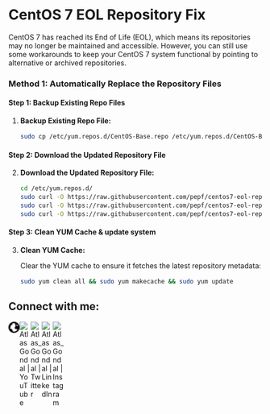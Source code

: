 # CentOS 7 EOL Repository Fix

CentOS 7 has reached its End of Life (EOL), which means its repositories may no longer be maintained and accessible. However, you can still use some workarounds to keep your CentOS 7 system functional by pointing to alternative or archived repositories.


### Method 1: Automatically Replace the Repository Files

#### Step 1: Backup Existing Repo Files

1. **Backup Existing Repo File:**

   ```bash
   sudo cp /etc/yum.repos.d/CentOS-Base.repo /etc/yum.repos.d/CentOS-Base.repo.bak
   ```

#### Step 2: Download the Updated Repository File

2. **Download the Updated Repository File:**

   ```bash
   cd /etc/yum.repos.d/
   sudo curl -O https://raw.githubusercontent.com/pepf/centos7-eol-repo-fix/main/CentOS-Base.repo
   sudo curl -O https://raw.githubusercontent.com/pepf/centos7-eol-repo-fix/main/CentOS-SCLo-scl-rh.repo 
   sudo curl -O https://raw.githubusercontent.com/pepf/centos7-eol-repo-fix/main/CentOS-SCLo-scl.repo
   ```

#### Step 3: Clean YUM Cache & update system

3. **Clean YUM Cache:**

   Clear the YUM cache to ensure it fetches the latest repository metadata:

   ```bash
   sudo yum clean all && sudo yum makecache && sudo yum update
   ```

## Connect with me:

  [<img align="left" alt="AtlasGondal.com" width="22px" src="https://raw.githubusercontent.com/iconic/open-iconic/master/svg/globe.svg" />][website]
  [<img align="left" alt="AtlasGondal | YouTube" width="22px" src="https://cdn.jsdelivr.net/npm/simple-icons@v3/icons/youtube.svg" />][youtube]
  [<img align="left" alt="Atlas_Gondal | Twitter" width="22px" src="https://cdn.jsdelivr.net/npm/simple-icons@v3/icons/twitter.svg" />][twitter]
  [<img align="left" alt="AtlasGondal | LinkedIn" width="22px" src="https://cdn.jsdelivr.net/npm/simple-icons@v3/icons/linkedin.svg" />][linkedin]
  [<img align="left" alt="Atlas_Gondal | Instagram" width="22px" src="https://cdn.jsdelivr.net/npm/simple-icons@v3/icons/instagram.svg" />][instagram]
  
  <br/><br/>
  
  
  [contact]: https://atlasgondal.com/contact-me/?utm_source=self&utm_medium=github&utm_campaign=export-all-urls&utm_term=description
  [website]: https://atlasgondal.com/?utm_source=self&utm_medium=github&utm_campaign=export-all-urls&utm_term=description
  [github]: https://github.com/AtlasGondal/
  [twitter]: https://twitter.com/Atlas_Gondal/
  [youtube]: https://www.youtube.com/AtlasGondal/
  [instagram]: https://www.instagram.com/Atlas_Gondal/
  [linkedin]: https://www.linkedin.com/in/AtlasGondal/
  [plugin-url]: https://wordpress.org/plugins/export-all-urls/
